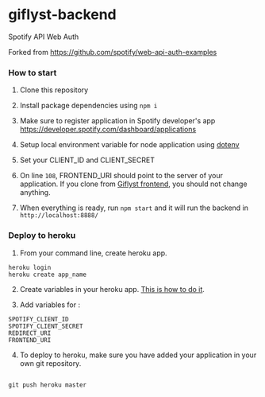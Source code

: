 # giflyst-backend

Spotify API Web Auth

Forked from https://github.com/spotify/web-api-auth-examples


### How to start

1. Clone this repository

2. Install package dependencies using `npm i`

3. Make sure to register application in Spotify developer's app https://developer.spotify.com/dashboard/applications

4. Setup local environment variable for node application using [dotenv](https://www.npmjs.com/package/dotenv)

5. Set your CLIENT_ID and CLIENT_SECRET 

6. On line `108`, FRONTEND_URI should point to the server of your application. If you clone from [Giflyst frontend](https://github.com/helloimela/giflyst), you should not change anything.

7. When everything is ready, run `npm start` and it will run the backend in `http://localhost:8888/`


### Deploy to heroku

1. From your command line, create heroku app.

```shell
heroku login
heroku create app_name
```

2. Create variables in your heroku app. [This is how to do it](https://devcenter.heroku.com/articles/config-vars).

3. Add variables for :

```
SPOTIFY_CLIENT_ID
SPOTIFY_CLIENT_SECRET
REDIRECT_URI
FRONTEND_URI
```

4. To deploy to heroku, make sure you have added your application in your own git repository.

```shell

git push heroku master

```
